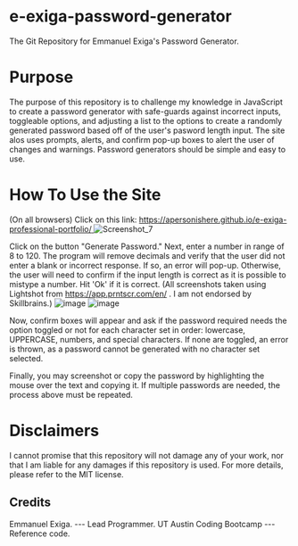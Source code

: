 # e-exiga-password-generator
The Git Repository for Emmanuel Exiga's Password Generator.

# Purpose
The purpose of this repository is to challenge my knowledge in JavaScript to create a password generator with safe-guards against incorrect inputs, toggleable options, and adjusting a list to the options to create a randomly generated password based off of the user's pasword length input. The site alos uses prompts, alerts, and confirm pop-up boxes to alert the user of changes and warnings. Password generators should be simple and easy to use.

# How To Use the Site
(On all browsers) Click on this link: [https://apersonishere.github.io/e-exiga-professional-portfolio/ ](https://apersonishere.github.io/e-exiga-password-generator/)
![Screenshot_7](https://github.com/aPersonIsHere/e-exiga-password-generator/assets/33707404/8cd78199-69f6-4cea-9445-ce1bc9bcdfda)

Click on the button "Generate Password." Next, enter a number in range of 8 to 120. The program will remove decimals and verify that the user did not enter a blank or incorrect response. If so, an error will pop-up. Otherwise, the user will need to confirm if the input length is correct as it is possible to mistype a number. Hit 'Ok' if it is correct.
(All screenshots taken using Lightshot from https://app.prntscr.com/en/ . I am not endorsed by Skillbrains.)
![image](https://github.com/aPersonIsHere/e-exiga-password-generator/assets/33707404/a2da964a-2b8a-4d7c-a165-acfa5a8f2d41)
![image](https://github.com/aPersonIsHere/e-exiga-password-generator/assets/33707404/2b3ef95d-7214-4465-8c9e-199bf1be30db)


Now, confirm boxes will appear and ask if the password required needs the option toggled or not for each character set in order: lowercase, UPPERCASE, numbers, and special characters. If none are toggled, an error is thrown, as a password cannot be generated with no character set selected.


Finally, you may screenshot or copy the password by highlighting the mouse over the text and copying it. If multiple passwords are needed, the process above must be repeated.

# Disclaimers
I cannot promise that this repository will not damage any of your work, nor that I am liable for any damages if this repository is used. For more details, please refer to the MIT license.

## Credits
Emmanuel Exiga. --- Lead Programmer.   UT Austin Coding Bootcamp   ---   Reference code.
